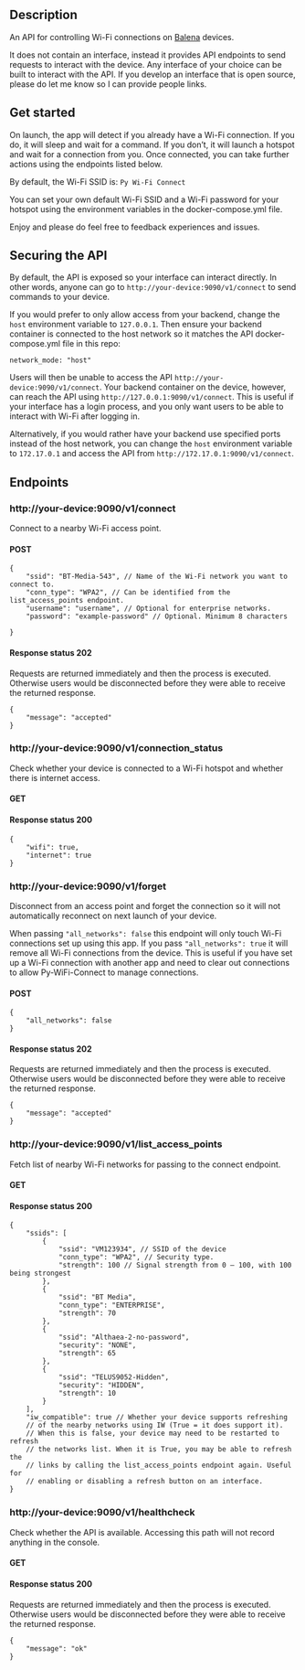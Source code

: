 ## Description

An API for controlling Wi-Fi connections on [Balena](https://www.balena.io/os/) devices.

It does not contain an interface, instead it provides API endpoints to send requests to interact with the device. Any interface of your choice can be built to interact with the API. If you develop an interface that is open source, please do let me know so I can provide people links. 

## Get started
On launch, the app will detect if you already have a Wi-Fi connection. If you do, it will sleep and wait for a command. If you don’t, it will launch a hotspot and wait for a connection from you. Once connected, you can take further actions using the endpoints listed below.

By default, the Wi-Fi SSID is: `Py Wi-Fi Connect`

You can set your own default Wi-Fi SSID and a Wi-Fi password for your hotspot using the environment variables in the docker-compose.yml file.

Enjoy and please do feel free to feedback experiences and issues.

## Securing the API

By default, the API is exposed so your interface can interact directly. In other words, anyone can go to `http://your-device:9090/v1/connect` to send commands to your device. 

If you would prefer to only allow access from your backend, change the `host` environment variable to `127.0.0.1`. Then ensure your backend container is connected to the host network so it matches the API docker-compose.yml file in this repo:

`network_mode: "host"`

Users will then be unable to access the API `http://your-device:9090/v1/connect`. Your backend container on the device, however, can reach the API using `http://127.0.0.1:9090/v1/connect`. This is useful if your interface has a login process, and you only want users to be able to interact with Wi-Fi after logging in.

Alternatively, if you would rather have your backend use specified ports instead of the host network, you can change the `host` environment variable to `172.17.0.1` and access the API from `http://172.17.0.1:9090/v1/connect`.


## Endpoints

### http://your-device:9090/v1/connect
Connect to a nearby Wi-Fi access point.

#### POST
````
{
    "ssid": "BT-Media-543", // Name of the Wi-Fi network you want to connect to.
    "conn_type": "WPA2", // Can be identified from the list_access_points endpoint.
    "username": "username", // Optional for enterprise networks.
    "password": "example-password" // Optional. Minimum 8 characters

}
````

#### Response status 202
Requests are returned immediately and then the process is executed. Otherwise users would be disconnected before they were able to receive the returned response. 
````
{
    "message": "accepted"
}
````

### http://your-device:9090/v1/connection_status

Check whether your device is connected to a Wi-Fi hotspot and whether there is internet access.
#### GET

#### Response status 200
````
{
    "wifi": true,
    "internet": true
}
````

### http://your-device:9090/v1/forget

Disconnect from an access point and forget the connection so it will not automatically reconnect on next launch of your device.

When passing `"all_networks": false` this endpoint will only touch Wi-Fi connections set up using this app. If you pass `"all_networks": true` it will remove all Wi-Fi connections from the device. This is useful if you have set up a Wi-Fi connection with another app and need to clear out connections to allow Py-WiFi-Connect to manage connections. 

#### POST
````
{
    "all_networks": false
}
````

#### Response status 202
Requests are returned immediately and then the process is executed. Otherwise users would be disconnected before they were able to receive the returned response. 
````
{
    "message": "accepted"
}
````

### http://your-device:9090/v1/list_access_points

Fetch list of nearby Wi-Fi networks for passing to the connect endpoint.
#### GET

#### Response status 200
````
{
    "ssids": [
        {
            "ssid": "VM123934", // SSID of the device
            "conn_type": "WPA2", // Security type.
            "strength": 100 // Signal strength from 0 – 100, with 100 being strongest
        },
        {
            "ssid": "BT Media",
            "conn_type": "ENTERPRISE",
            "strength": 70
        },
        {
            "ssid": "Althaea-2-no-password",
            "security": "NONE",
            "strength": 65
        },
        {
            "ssid": "TELUS9052-Hidden",
            "security": "HIDDEN",
            "strength": 10
        }
    ],
    "iw_compatible": true // Whether your device supports refreshing 
    // of the nearby networks using IW (True = it does support it). 
    // When this is false, your device may need to be restarted to refresh 
    // the networks list. When it is True, you may be able to refresh the 
    // links by calling the list_access_points endpoint again. Useful for 
    // enabling or disabling a refresh button on an interface.
}
````

### http://your-device:9090/v1/healthcheck
Check whether the API is available. Accessing this path will not record anything in the console.

#### GET

#### Response status 200
Requests are returned immediately and then the process is executed. Otherwise users would be disconnected before they were able to receive the returned response. 
````
{
    "message": "ok"
}
````